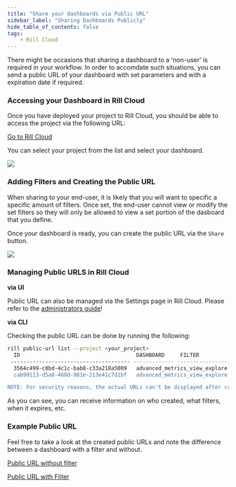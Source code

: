 ```yaml
---
title: "Share your dashboards via Public URL"
sidebar_label: "Sharing Dashboards Publicly"
hide_table_of_contents: false
tags:
    - Rill Cloud
---
```


There might be occasions that sharing a dashboard to a 'non-user' is required in your workflow. In order to accomdate such situations, you can send a public URL of your dashboard with set parameters and with a expiration date if required.


### Accessing your Dashboard in Rill Cloud
Once you have deployed your project to Rill Cloud, you should be able to access the project via the following URL:

[Go to Rill Cloud](https://ui.rilldata.com/)

You can select your project from the list and select your dashboard.

<img src = '/img/tutorials/201/rill-cloud-projects.png' class='rounded-gif' />
<br />

### Adding Filters and Creating the Public URL

When sharing to your end-user, it is likely that you will want to specific a specific amount of filters. Once set, the end-user cannot view or modify the set filters so they will only be allowed to view a set portion of the dasboard that you define. 


Once your dashboard is ready, you can create the public URL via the `Share` button.

<img src = '/img/tutorials/other/public-url/share-public-url.png' class='rounded-gif' />
<br />

### Managing Public URLS in Rill Cloud

**via UI** 

Public URL can also be managed via the Settings page in Rill Cloud. Please refer to the [administrators guide](https://docs.rilldata.com/tutorials/administration/project/project-maintanence#public-url-management)!



**via CLI**

Checking the public URL can be done by running the following:

```bash
rill public-url list --project <your_project>
  ID                                     DASHBOARD     FILTER                                CREATED BY              CREATED ON            LAST USED ON          EXPIRES ON  
 -------------------------------------- ------------- ------------------------------------- ----------------------- --------------------- --------------------- ------------ 
  3564c499-c8bd-4c1c-bab8-c33a218a5009   advanced_metrics_view_explore   (author_name IN ["Alexey Milovidov""])   roy.endo@rilldata.com   2024-09-30 09:34:41   2024-09-30 09:34:41               
  cab99113-d5a8-468d-981e-213e41c7d1bf   advanced_metrics_view_explore                                         roy.endo@rilldata.com   2024-09-30 09:29:26   2024-09-30 09:34:32               

NOTE: For security reasons, the actual URLs can't be displayed after creation.
```
As you can see, you can receive information on who created, what filters, when it expires, etc.

### Example Public URL

Feel free to take a look at the created public URLs and note the difference between a dashboard with a filter and without.

[Public URL without filter](https://ui.rilldata.com/rill_learn/my-rill-tutorial/-/share/rill_mgc_boCupdujFIo0I0DFL7yoO3bAGdbaSqXWUn5OXIlXL8VeDDTENARBPv)


[Public URL with Filter](https://ui.rilldata.com/rill_learn/my-rill-tutorial/-/share/rill_mgc_1iB5JJ7CPz4g59vTihTnlYOkvqn8mYivtNxSpnvgnhc1IY56Pi86hs)